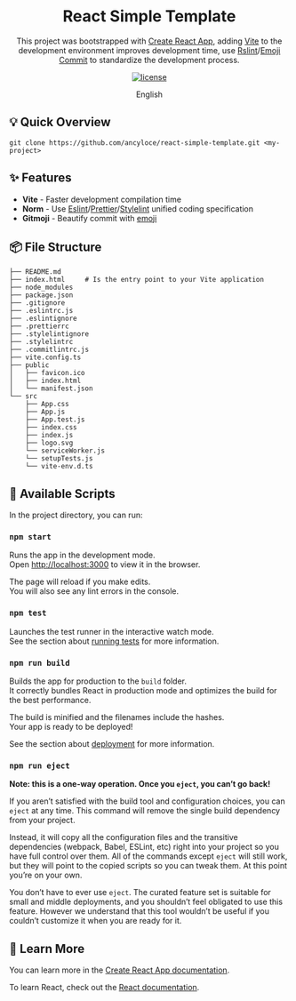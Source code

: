 <div align="center">
  <h1>React Simple Template</h1>
</div>

<div align="center">

This project was bootstrapped with [Create React App](https://github.com/facebook/create-react-app),
adding [Vite](https://vitejs.dev/) to the development environment improves development time, use
[Rslint](https://eslint.org/)/[Emoji Commit](https://github.com/arvinxx/gitmoji-commit-workflow/) to standardize the
development process.

[![license](https://img.shields.io/badge/license-MIT-blue.svg)](https://github.com/arco-design/arco-design-pro/blob/main/LICENSE)

</div>

<div align="center">

English

</div>

## 💡 ️Quick Overview

```shell
git clone https://github.com/ancyloce/react-simple-template.git <my-project>
```

## ✨ Features

-   **Vite** - Faster development compilation time
-   **Norm** - Use [Eslint](https://eslint.org/)/[Prettier](https://prettier.io/)/[Stylelint](https://stylelint.io/)
    unified coding specification
-   **Gitmoji** - Beautify commit with [emoji](https://gitmoji.dev/)

## 📦️ File Structure

```text
├── README.md
├── index.html     # Is the entry point to your Vite application
├── node_modules
├── package.json
├── .gitignore
├── .eslintrc.js
├── .eslintignore
├── .prettierrc
├── .stylelintignore
├── .stylelintrc
├── .commitlintrc.js
├── vite.config.ts
├── public
│   ├── favicon.ico
│   ├── index.html
│   └── manifest.json
└── src
    ├── App.css
    ├── App.js
    ├── App.test.js
    ├── index.css
    ├── index.js
    ├── logo.svg
    └── serviceWorker.js
    └── setupTests.js
    └── vite-env.d.ts
```

## 🚀 Available Scripts

In the project directory, you can run:

### `npm start`

Runs the app in the development mode.\
Open [http://localhost:3000](http://localhost:3000) to view it in the browser.

The page will reload if you make edits.\
You will also see any lint errors in the console.

### `npm test`

Launches the test runner in the interactive watch mode.\
See the section about [running tests](https://facebook.github.io/create-react-app/docs/running-tests) for more
information.

### `npm run build`

Builds the app for production to the `build` folder.\
It correctly bundles React in production mode and optimizes the build for the best performance.

The build is minified and the filenames include the hashes.\
Your app is ready to be deployed!

See the section about [deployment](https://facebook.github.io/create-react-app/docs/deployment) for more information.

### `npm run eject`

**Note: this is a one-way operation. Once you `eject`, you can’t go back!**

If you aren’t satisfied with the build tool and configuration choices, you can `eject` at any time. This command will
remove the single build dependency from your project.

Instead, it will copy all the configuration files and the transitive dependencies (webpack, Babel, ESLint, etc) right
into your project so you have full control over them. All of the commands except `eject` will still work, but they will
point to the copied scripts so you can tweak them. At this point you’re on your own.

You don’t have to ever use `eject`. The curated feature set is suitable for small and middle deployments, and you
shouldn’t feel obligated to use this feature. However we understand that this tool wouldn’t be useful if you couldn’t
customize it when you are ready for it.

## 📝 Learn More

You can learn more in
the [Create React App documentation](https://facebook.github.io/create-react-app/docs/getting-started).

To learn React, check out the [React documentation](https://reactjs.org/).
